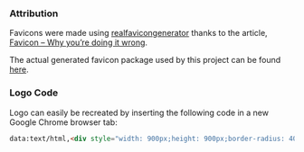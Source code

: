 ### Attribution

Favicons were made using [realfavicongenerator](https://realfavicongenerator.net) thanks to the article, [Favicon – Why you’re doing it wrong](https://realfavicongenerator.net/blog/favicon-why-youre-doing-it-wrong/).

The actual generated favicon package used by this project can be found [here](https://realfavicongenerator.net/favicon_result?file_id=p1bpmdbab41mi65ro74012j2o2p6#.WbV5KXWGOkA).

### Logo Code

Logo can easily be recreated by inserting the following code in a new Google Chrome browser tab:

```html
data:text/html,<div style="width: 900px;height: 900px;border-radius: 400px 1000px 0 1000px;background: #699935;"></div>
```
